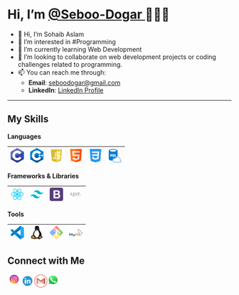 <h1> Hi, I’m <a href="https://github.com/Seboo-Dogar" target="_blank">@Seboo-Dogar </a> 🙋🏽‍♂️</h1> 

- 👋 Hi, I’m Sohaib Aslam
- 👀 I’m interested in #Programming 
- 🌱 I’m currently learning Web Development
- 💞️ I’m looking to collaborate on web development projects or coding challenges related to programming.
- 📫 You can reach me through:  
   - **Email**: [seboodogar@gmail.com](mailto:seboodogar@gmail.com)  
   - **LinkedIn**: [LinkedIn Profile](https://www.linkedin.com/in/sohaib-aslam-dev/)
---

## My Skills 

**Languages**

|<img alt="C" width="30px" src="/Assets/c.png"/>|<img alt="C++" width="30px" src="/Assets/c++.png"/>|<img alt="JavaScript" width="30px" src="/Assets/js.png"/>|<img alt="HTML" width="30px" src="/Assets/html.png"/>|<img alt="CSS" width="30px" src="/Assets/css-3.png"/>|<img alt="SQL" width="30px" src="/Assets/sql.png"/>|
 |--|--|--|--|--|--|
 
 **Frameworks & Libraries**
 
 |<img alt="React JS" width="30px" src="/Assets/react.png"/>|<img alt="tailwindcss" width="30px" src="/Assets/tailwindcss.png"/>|<img alt="Bootstrap" width="30px" src="/Assets/bootstrap.png"/>|<img alt="Next JS" width="30px" src="/Assets/next.png"/>|
 |--|--|--|--|
 
 **Tools**
 
 |<img alt="VSCode" width="30px" src="/Assets/vscode.png"/>|<img alt="Linux" width="30px" src="/Assets/linux.png"/>|<img alt="Git" width="30px" src="/Assets/git.png"/>|<img alt="MySQL" width="30px" src="/Assets/mysql.png"/>|
 |--|--|--|--|

 **Connect with Me**
---
[<img align="left" alt="Instagram - Seboo Dogar" width="30px" src="/Assets/instagram.png" />](https://www.instagram.com/SebooDogar) [<img align="left" alt="LinkedIn - Seboo Dogar" width="30px" src="/Assets/linkedin.png" />](https://www.linkedin.com/in/seboodogar) [<img align="left" alt="Email -Rohan Das" width="30px" src="/Assets/gmail.png" />](mailto:seboodogar@gmail.com)[<img align="left" alt="WhatsApp - Seboo Dogar" width="25px" src="/Assets/whatsapp.png" target="_blank" />](https://wa.me/923080946477)

<!---
Seboo-Dogar/Seboo-Dogar is a ✨ special ✨ repository because its `README.md` (this file) appears on your GitHub profile.
You can click the Preview link to take a look at your changes.
--->
